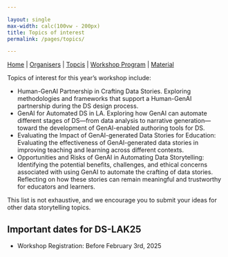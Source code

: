 ```yaml
---

layout: single
max-width: calc(100vw - 200px)
title: Topics of interest
permalink: /pages/topics/

---
```


[Home]({{site.baseurl}}/index) | [Organisers]({{site.baseurl}}/pages/about) | [Topcis]({{site.baseurl}}/pages/topics) | [Workshop Program]({{site.baseurl}}/pages/program) | 
[Material]({{site.baseurl}}/pages/material)

Topics of interest for this year’s workshop include:
- Human-GenAI Partnership in Crafting Data Stories. Exploring methodologies and frameworks that support a Human-GenAI partnership during the DS design process.
- GenAI for Automated DS in LA. Exploring how GenAI can automate different stages of DS—from data analysis to narrative generation—toward the development of GenAI-enabled authoring tools for DS.
- Evaluating the Impact of GenAI-generated Data Stories for Education: Evaluating the effectiveness of GenAI-generated data stories in improving teaching and learning across different contexts. 
- Opportunities and Risks of GenAI in Automating Data Storytelling: Identifying the potential benefits, challenges, and ethical concerns associated with using GenAI to automate the crafting of data stories. 
Reflecting on how these stories can remain meaningful and trustworthy for educators and learners.


This list is not exhaustive, and we encourage you to submit your ideas for other data storytelling topics.


## Important dates for DS-LAK25

- Workshop Registration: Before February 3rd, 2025

